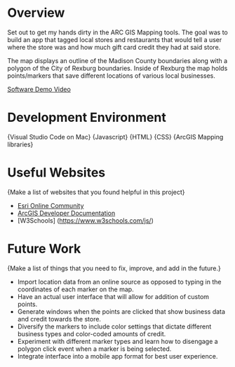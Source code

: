 # Overview

Set out to get my hands dirty in the ARC GIS Mapping tools. The goal was to build an app that tagged local stores and restaurants that would tell a user where the store was and how much gift card credit they had at said store.

The map displays an outline of the Madison County boundaries along with a polygon of the City of Rexburg boundaries. Inside of Rexburg the map holds points/markers that save different locations of various local businesses.


[Software Demo Video](http://youtube.link.goes.here)

# Development Environment

{Visual Studio Code on Mac}
{Javascript}
{HTML}
{CSS}
{ArcGIS Mapping libraries}

# Useful Websites

{Make a list of websites that you found helpful in this project}
* [Esri Online Community](https://community.esri.com/)
* [ArcGIS Developer Documentation](https://developers.arcgis.com/documentation/mapping-apis-and-services/tutorials/)
* [W3Schools] (https://www.w3schools.com/js/)

# Future Work

{Make a list of things that you need to fix, improve, and add in the future.}
* Import location data from an online source as opposed to typing in the coordinates of each marker on the map.
* Have an actual user interface that will allow for addition of custom points.
* Generate windows when the points are clicked that show business data and credit towards the store.
* Diversify the markers to include color settings that dictate different business types and color-coded amounts of credit.
* Experiment with different marker types and learn how to disengage a polygon click event when a marker is being selected.
* Integrate interface into a mobile app format for best user experience.